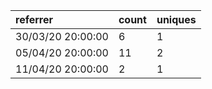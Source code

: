 | referrer          | count | uniques |
| :---------------- | :---- | :------ |
| 30/03/20 20:00:00 | 6     | 1       |
| 05/04/20 20:00:00 | 11    | 2       |
| 11/04/20 20:00:00 | 2     | 1       |